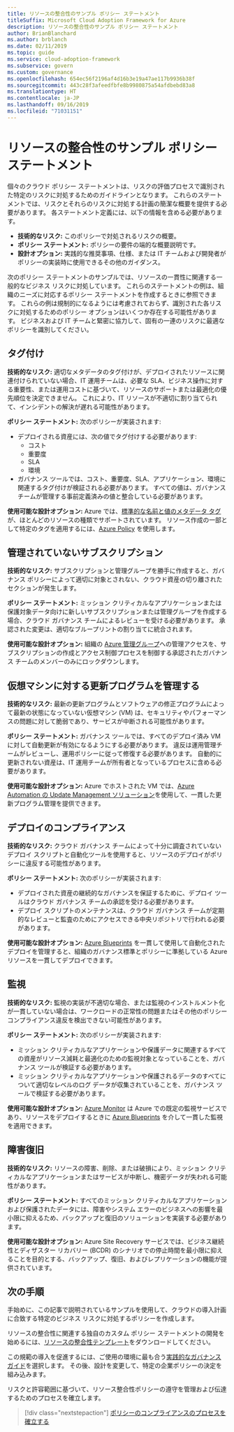 ```yaml
---
title: リソースの整合性のサンプル ポリシー ステートメント
titleSuffix: Microsoft Cloud Adoption Framework for Azure
description: リソースの整合性のサンプル ポリシー ステートメント
author: BrianBlanchard
ms.author: brblanch
ms.date: 02/11/2019
ms.topic: guide
ms.service: cloud-adoption-framework
ms.subservice: govern
ms.custom: governance
ms.openlocfilehash: 654ec56f2196af4d16b3e19a47ae117b9936b38f
ms.sourcegitcommit: 443c28f3afeedfbfe8b9980875a54afdbebd83a8
ms.translationtype: HT
ms.contentlocale: ja-JP
ms.lasthandoff: 09/16/2019
ms.locfileid: "71031151"
---
```

# <a name="resource-consistency-sample-policy-statements"></a>リソースの整合性のサンプル ポリシー ステートメント

個々のクラウド ポリシー ステートメントは、リスクの評価プロセスで識別された特定のリスクに対処するためのガイドラインとなります。 これらのステートメントでは、リスクとそれらのリスクに対処する計画の簡潔な概要を提供する必要があります。 各ステートメント定義には、以下の情報を含める必要があります。

- **技術的なリスク:** このポリシーで対処されるリスクの概要。
- **ポリシー ステートメント:** ポリシーの要件の端的な概要説明です。
- **設計オプション:** 実践的な推奨事項、仕様、または IT チームおよび開発者がポリシーの実装時に使用できるその他のガイダンス。

次のポリシー ステートメントのサンプルでは、リソースの一貫性に関連する一般的なビジネス リスクに対処しています。 これらのステートメントの例は、組織のニーズに対応するポリシー ステートメントを作成するときに参照できます。 これらの例は規制的になるようには考慮されておらず、識別された各リスクに対処するためのポリシー オプションはいくつか存在する可能性があります。 ビジネスおよび IT チームと緊密に協力して、固有の一連のリスクに最適なポリシーを識別してください。

## <a name="tagging"></a>タグ付け

**技術的なリスク:** 適切なメタデータのタグ付けが、デプロイされたリソースに関連付けられていない場合、IT 運用チームは、必要な SLA、ビジネス操作に対する重要性、または運用コストに基づいて、リソースのサポートまたは最適化の優先順位を決定できません。 これにより、IT リソースが不適切に割り当てられて、インシデントの解決が遅れる可能性があります。

**ポリシー ステートメント:** 次のポリシーが実装されます:

- デプロイされる資産には、次の値でタグ付けする必要があります:
  - コスト
  - 重要度
  - SLA
  - 環境
- ガバナンス ツールでは、コスト、重要度、SLA、アプリケーション、環境に関連するタグ付けが検証される必要があります。 すべての値は、ガバナンス チームが管理する事前定義済みの値と整合している必要があります。

**使用可能な設計オプション:** Azure では、[標準的な名前と値のメタデータ タグ](https://docs.microsoft.com/azure/azure-resource-manager/resource-group-using-tags)が、ほとんどのリソースの種類でサポートされています。 リソース作成の一部として特定のタグを適用するには、[Azure Policy](https://docs.microsoft.com/azure/governance/policy/overview) を使用します。

## <a name="ungoverned-subscriptions"></a>管理されていないサブスクリプション

**技術的なリスク:** サブスクリプションと管理グループを勝手に作成すると、ガバナンス ポリシーによって適切に対象とされない、クラウド資産の切り離されたセクションが発生します。

**ポリシー ステートメント:** ミッション クリティカルなアプリケーションまたは保護対象データ向けに新しいサブスクリプションまたは管理グループを作成する場合、クラウド ガバナンス チームによるレビューを受ける必要があります。 承認された変更は、適切なブループリントの割り当てに統合されます。

**使用可能な設計オプション:** 組織の [Azure 管理グループ](https://docs.microsoft.com/azure/governance/management-groups)への管理アクセスを、サブスクリプションの作成とアクセス制御プロセスを制御する承認されたガバナンス チームのメンバーのみにロックダウンします。

## <a name="manage-updates-to-virtual-machines"></a>仮想マシンに対する更新プログラムを管理する

**技術的なリスク:** 最新の更新プログラムとソフトウェアの修正プログラムによって最新の状態になっていない仮想マシン (VM) は、セキュリティやパフォーマンスの問題に対して脆弱であり、サービスが中断される可能性があります。

**ポリシー ステートメント:** ガバナンス ツールでは、すべてのデプロイ済み VM に対して自動更新が有効になるようにする必要があります。 違反は運用管理チームがレビューし、運用ポリシーに従って修復する必要があります。 自動的に更新されない資産は、IT 運用チームが所有者となっているプロセスに含める必要があります。

**使用可能な設計オプション:** Azure でホストされた VM では、[Azure Automation の Update Management ソリューション](https://docs.microsoft.com/azure/automation/automation-update-management)を使用して、一貫した更新プログラム管理を提供できます。

## <a name="deployment-compliance"></a>デプロイのコンプライアンス

**技術的なリスク:** クラウド ガバナンス チームによって十分に調査されていないデプロイ スクリプトと自動化ツールを使用すると、リソースのデプロイがポリシーに違反する可能性があります。

**ポリシー ステートメント:** 次のポリシーが実装されます:

- デプロイされた資産の継続的なガバナンスを保証するために、デプロイ ツールはクラウド ガバナンス チームの承認を受ける必要があります。
- デプロイ スクリプトのメンテナンスは、クラウド ガバナンス チームが定期的なレビューと監査のためにアクセスできる中央リポジトリで行われる必要があります。

**使用可能な設計オプション:** [Azure Blueprints](https://docs.microsoft.com/azure/governance/blueprints) を一貫して使用して自動化されたデプロイを管理すると、組織のガバナンス標準とポリシーに準拠している Azure リソースを一貫してデプロイできます。

## <a name="monitoring"></a>監視

**技術的なリスク:** 監視の実装が不適切な場合、または監視のインストルメント化が一貫していない場合は、ワークロードの正常性の問題またはその他のポリシー コンプライアンス違反を検出できない可能性があります。

**ポリシー ステートメント:** 次のポリシーが実装されます:

- ミッション クリティカルなアプリケーションや保護データに関連するすべての資産がリソース減耗と最適化のための監視対象となっていることを、ガバナンス ツールが検証する必要があります。
- ミッション クリティカルなアプリケーションや保護されるデータのすべてについて適切なレベルのログ データが収集されていることを、ガバナンス ツールで検証する必要があります。

**使用可能な設計オプション:** [Azure Monitor](https://docs.microsoft.com/azure/azure-monitor/overview) は Azure での既定の監視サービスであり、リソースをデプロイするときに [Azure Blueprints](https://docs.microsoft.com/azure/governance/blueprints) を介して一貫した監視を適用できます。

## <a name="disaster-recovery"></a>障害復旧

**技術的なリスク:** リソースの障害、削除、または破損により、ミッション クリティカルなアプリケーションまたはサービスが中断し、機密データが失われる可能性があります。

**ポリシー ステートメント:** すべてのミッション クリティカルなアプリケーションおよび保護されたデータには、障害やシステム エラーのビジネスへの影響を最小限に抑えるため、バックアップと復旧のソリューションを実装する必要があります。

**使用可能な設計オプション:** Azure Site Recovery サービスでは、ビジネス継続性とディザスター リカバリー (BCDR) のシナリオでの停止時間を最小限に抑えることを目的とする、バックアップ、復旧、およびレプリケーションの機能が提供されています。

## <a name="next-steps"></a>次の手順

手始めに、この記事で説明されているサンプルを使用して、クラウドの導入計画に合致する特定のビジネス リスクに対処するポリシーを作成します。

リソースの整合性に関連する独自のカスタム ポリシー ステートメントの開発を始めるには、[リソースの整合性テンプレート](./template.md)をダウンロードしてください。

この規範の導入を促進するには、ご使用の環境に最も合う[実践的なガバナンス ガイド](../guides/index.md)を選択します。 その後、設計を変更して、特定の企業ポリシーの決定を組み込みます。

リスクと許容範囲に基づいて、リソース整合性ポリシーの遵守を管理および伝達するためのプロセスを確立します。

> [!div class="nextstepaction"]
> [ポリシーのコンプライアンスのプロセスを確立する](./compliance-processes.md)
